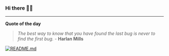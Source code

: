 ### Hi there 👋🏻


---

**Quote of the day**

> *The best way to know that you have found the last bug is never to find the first bug.* - **Harlan Mills** 

[![README.md](https://github.com/marcolovazzano/marcolovazzano/actions/workflows/readme.yml/badge.svg)](https://github.com/marcolovazzano/marcolovazzano/actions/workflows/readme.yml)
